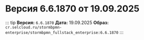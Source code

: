 # Версия 6.6.1870 от 19.09.2025

::: tip
**Версия:** `6.6.1870`
**Дата:** 19.09.2025
**Образ:** `cr.selcloud.ru/stormbpmn-enterprise/stormbpmn_fullstack_enterprise:6.6.1870`
:::
